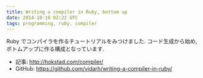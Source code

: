 ```yaml
---
title: Writing a compiler in Ruby, bottom up
date: 2014-10-16 02:22 UTC
tags: programming, ruby, compiler
---
```


Ruby でコンパイラを作るチュートリアルをみつけました.
コード生成から始め, ボトムアップに作る構成となっています.

* 記事: http://hokstad.com/compiler/
* GitHub: https://github.com/vidarh/writing-a-compiler-in-ruby/
